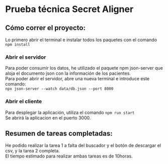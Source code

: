# Prueba técnica Secret Aligner

## Cómo correr el proyecto:

Lo primero abrir el terminal e instalar todos los paquetes con el comando `npm install`

### Abrir el servidor

Para poder consumir los datos, he utilizado el paquete npm json-server que aloja el documento json con la información de los pacientes.\
Para poder abrir el servidor, abre una nueva terminal e introduce este comando:\
`npx json-server --watch data/db.json --port 8000`

### Abrir el cliente

Para desplegar la aplicación, utiliza el comando `npm run start`\
Se abrirá la aplicacion en el puerto 3000.

## Resumen de tareas completadas:

He podido realizar la tarea 1 a falta del buscador y el botón de descargar el csv, y la tarea 2 completa.\
El tiempo estimado para realizar ambas tareas es de 10horas.


